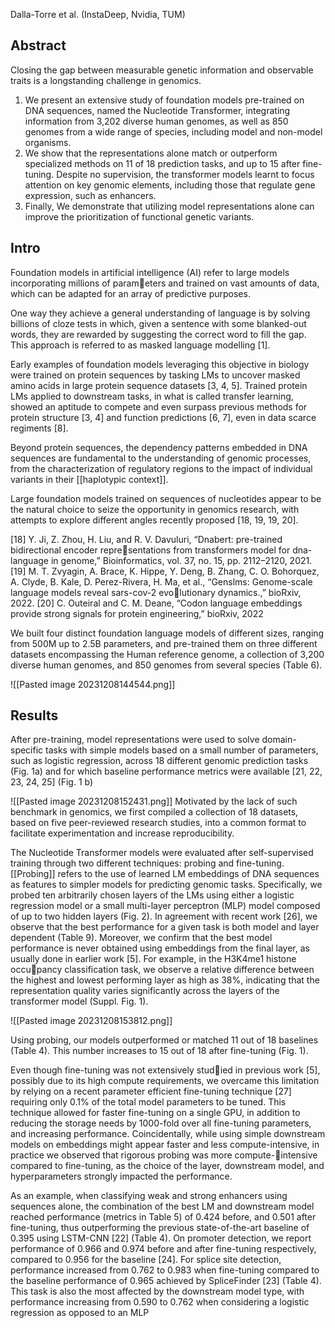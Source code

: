 Dalla-Torre et al. (InstaDeep, Nvidia, TUM)

## Abstract 
Closing the gap between measurable genetic information and observable traits is a longstanding challenge in genomics. 
1. We present an extensive study of foundation models pre-trained on DNA sequences, named the Nucleotide Transformer, integrating information from 3,202 diverse human genomes, as well as 850 genomes from a wide range of species, including model and non-model organisms. 
2. We show that the representations alone match or outperform specialized methods on 11 of 18 prediction tasks, and up to 15 after fine-tuning. Despite no supervision, the transformer models learnt to focus attention on key genomic elements, including those that regulate gene expression, such as enhancers. 
3. Finally, We demonstrate that utilizing model representations alone can improve the prioritization of functional genetic variants.

## Intro
Foundation models in artificial intelligence (AI) refer to large models incorporating millions of parameters and trained on vast amounts of data, which can be adapted for an array of predictive purposes.

One way they achieve a general understanding of language is by solving billions of cloze tests in which, given a sentence with some blanked-out words, they are rewarded by suggesting the correct word to fill the gap. This approach is referred to as masked language modelling [1].

Early examples of foundation models leveraging this objective in biology were trained on protein sequences by tasking LMs to uncover masked amino acids in large protein sequence datasets [3, 4, 5]. Trained protein LMs applied to downstream tasks, in what is called transfer learning, showed an aptitude to compete and even surpass previous methods for protein structure [3, 4] and function predictions [6, 7], even in data scarce regiments [8].

Beyond protein sequences, the dependency patterns embedded in DNA sequences are fundamental to the understanding of genomic processes, from the characterization of regulatory regions to the impact of individual variants in their [[haplotypic context]].

Large foundation models trained on sequences of nucleotides appear to be the natural choice to seize the opportunity in genomics research, with attempts to explore different angles recently proposed [18, 19, 19, 20].

[18] Y. Ji, Z. Zhou, H. Liu, and R. V. Davuluri, “Dnabert: pre-trained bidirectional encoder representations from transformers model for dna-language in genome,” Bioinformatics, vol. 37, no. 15, pp. 2112–2120, 2021. 
[19] M. T. Zvyagin, A. Brace, K. Hippe, Y. Deng, B. Zhang, C. O. Bohorquez, A. Clyde, B. Kale, D. Perez-Rivera, H. Ma, et al., “Genslms: Genome-scale language models reveal sars-cov-2 evolutionary dynamics.,” bioRxiv, 2022. 
[20] C. Outeiral and C. M. Deane, “Codon language embeddings provide strong signals for protein engineering,” bioRxiv, 2022

We built four distinct foundation language models of different sizes, ranging from 500M up to 2.5B parameters, and pre-trained them on three different datasets encompassing the Human reference genome, a collection of 3,200 diverse human genomes, and 850 genomes from several species (Table 6).

![[Pasted image 20231208144544.png]]


## Results

After pre-training, model representations were used to solve domain-specific tasks with simple models based on a small number of parameters, such as logistic regression, across 18 different genomic prediction tasks (Fig. 1a) and for which baseline performance metrics were available [21, 22, 23, 24, 25] (Fig. 1 b)

![[Pasted image 20231208152431.png]]
Motivated by the lack of such benchmark in genomics, we first compiled a collection of 18 datasets, based on five peer-reviewed research studies, into a common format to facilitate experimentation and increase reproducibility.

The Nucleotide Transformer models were evaluated after self-supervised training through two different techniques: probing and fine-tuning. [[Probing]] refers to the use of learned LM embeddings of DNA sequences as features to simpler models for predicting genomic tasks. Specifically, we probed ten arbitrarily chosen layers of the LMs using either a logistic regression model or a small multi-layer perceptron (MLP) model composed of up to two hidden layers (Fig. 2). In agreement with recent work [26], we observe that the best performance for a given task is both model and layer dependent (Table 9). Moreover, we confirm that the best model performance is never obtained using embeddings from the final layer, as usually done in earlier work [5]. For example, in the H3K4me1 histone occupancy classification task, we observe a relative difference between the highest and lowest performing layer as high as 38%, indicating that the representation quality varies significantly across the layers of the transformer model (Suppl. Fig. 1).

![[Pasted image 20231208153812.png]]

Using probing, our models outperformed or matched 11 out of 18 baselines (Table 4). This number increases to 15 out of 18 after fine-tuning (Fig. 1). 


Even though fine-tuning was not extensively studied in previous work [5], possibly due to its high compute requirements, we overcame this limitation by relying on a recent parameter efficient fine-tuning technique [27] requiring only 0.1% of the total model parameters to be tuned. This technique allowed for faster fine-tuning on a single GPU, in addition to reducing the storage needs by 1000-fold over all fine-tuning parameters, and increasing performance. Coincidentally, while using simple downstream models on embeddings might appear faster and less compute-intensive, in practice we observed that rigorous probing was more compute-intensive compared to fine-tuning, as the choice of the layer, downstream model, and hyperparameters strongly impacted the performance.

As an example, when classifying weak and strong enhancers using sequences alone, the combination of the best LM and downstream model reached performance (metrics in Table 5) of 0.424 before, and 0.501 after fine-tuning, thus outperforming the previous state-of-the-art baseline of 0.395 using LSTM-CNN [22] (Table 4). On promoter detection, we report performance of 0.966 and 0.974 before and after fine-tuning respectively, compared to 0.956 for the baseline [24]. For splice site detection, performance increased from 0.762 to 0.983 when fine-tuning compared to the baseline performance of 0.965 achieved by SpliceFinder [23] (Table 4). This task is also the most affected by the downstream model type, with performance increasing from 0.590 to 0.762 when considering a logistic regression as opposed to an MLP

